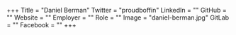 +++
Title = "Daniel Berman"
Twitter = "proudboffin"
LinkedIn = ""
GitHub = ""
Website = ""
Employer = ""
Role = ""
Image = "daniel-berman.jpg"
GitLab = ""
Facebook = ""
+++
